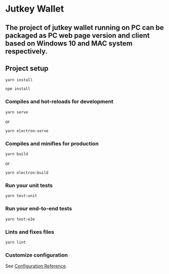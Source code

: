 # Jutkey Wallet

## The project of jutkey wallet running on PC can be packaged as PC web page version and client based on Windows 10 and MAC system respectively.

## Project setup

```
yarn install
```

```
npm install
```

### Compiles and hot-reloads for development

```
yarn serve
```

or

```
yarn electron:serve
```

### Compiles and minifies for production

```
yarn build
```

or

```
yarn electron:build
```

### Run your unit tests

```
yarn test:unit
```

### Run your end-to-end tests

```
yarn test:e2e
```

### Lints and fixes files

```
yarn lint
```

### Customize configuration

See [Configuration Reference](https://cli.vuejs.org/config/).
